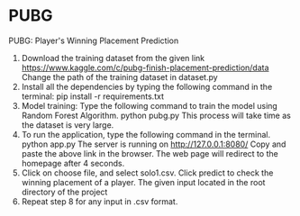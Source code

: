 # PUBG
PUBG: Player's Winning Placement Prediction 


1) Download the training dataset from the given link
https://www.kaggle.com/c/pubg-finish-placement-prediction/data 
Change the path of the training dataset in dataset.py
2) Install all the dependencies by typing the following command in the terminal:
pip install -r requirements.txt
3) Model training:
Type the following command to train the model using Random Forest Algorithm.
python pubg.py
This process will take time as the dataset is very large. 
5) To run the application, type the following command in the terminal. 
python app.py
The server is running on http://127.0.0.1:8080/
Copy and paste the above link in the browser. 
The web page will redirect to the homepage after 4 seconds. 
6) Click on choose file, and select solo1.csv. Click predict to check the winning placement of a player. 
The given input located in the root directory of the project
7) Repeat step 8 for any input in .csv format.

